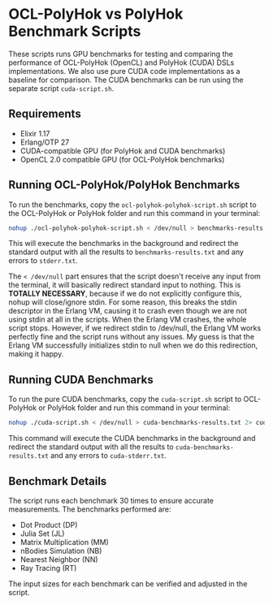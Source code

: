 # OCL-PolyHok vs PolyHok Benchmark Scripts 

These scripts runs GPU benchmarks for testing and comparing the performance of OCL-PolyHok (OpenCL) and PolyHok (CUDA) DSLs implementations. We also use pure CUDA code implementations as a baseline for comparison. The CUDA benchmarks can be run using the separate script `cuda-script.sh`.

## Requirements

- Elixir 1.17
- Erlang/OTP 27
- CUDA-compatible GPU (for PolyHok and CUDA benchmarks)
- OpenCL 2.0 compatible GPU (for OCL-PolyHok benchmarks)

## Running OCL-PolyHok/PolyHok Benchmarks

To run the benchmarks, copy the `ocl-polyhok-polyhok-script.sh` script to the OCL-PolyHok or PolyHok folder and run this command in your terminal:

```bash
nohup ./ocl-polyhok-polyhok-script.sh < /dev/null > benchmarks-results.txt 2> stderr.txt &
```

This will execute the benchmarks in the background and redirect the standard output with all the results to `benchmarks-results.txt` and any errors to `stderr.txt`.

The `< /dev/null` part ensures that the script doesn't receive any input from the terminal, it will basically redirect standard input to nothing. This is **TOTALLY NECESSARY**, because if we do not explicitly configure this, nohup will close/ignore stdin. For some reason, this breaks the stdin descriptor in the Erlang VM, causing it to crash even though we are not using stdin at all in the scripts. When the Erlang VM crashes, the whole script stops. However, if we redirect stdin to /dev/null, the Erlang VM works perfectly fine and the script runs without any issues. My guess is that the Erlang VM successfully initializes stdin to null when we do this redirection, making it happy.

## Running CUDA Benchmarks

To run the pure CUDA benchmarks, copy the `cuda-script.sh` script to OCL-PolyHok or PolyHok folder and run this command in your terminal:

```bash
nohup ./cuda-script.sh < /dev/null > cuda-benchmarks-results.txt 2> cuda-stderr.txt &
```

This command will execute the CUDA benchmarks in the background and redirect the standard output with all the results to `cuda-benchmarks-results.txt` and any errors to `cuda-stderr.txt`.

## Benchmark Details

The script runs each benchmark 30 times to ensure accurate measurements. The benchmarks performed are:

- Dot Product (DP)
- Julia Set (JL)
- Matrix Multiplication (MM)
- nBodies Simulation (NB)
- Nearest Neighbor (NN)
- Ray Tracing (RT)

The input sizes for each benchmark can be verified and adjusted in the script.

